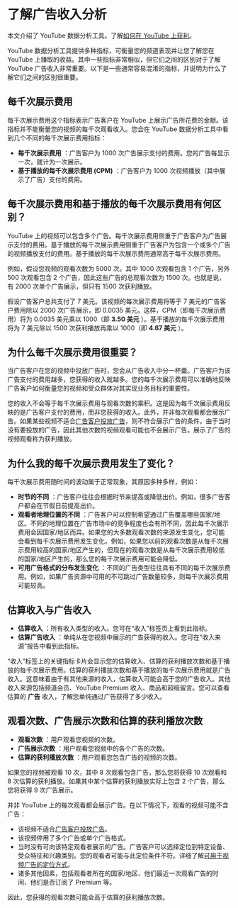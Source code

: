 # 了解广告收入分析

本文介绍了 YouTube 数据分析工具。了解[如何在 YouTube 上获利](https://support.google.com/youtube/answer/72857)。

YouTube 数据分析工具提供多种指标，可衡量您的频道表现并让您了解您在 YouTube 上赚取的收益。其中一些指标非常相似，但它们之间的区别对于了解 YouTube 广告收入非常重要。以下是一些通常容易混淆的指标，并说明为什么了解它们之间的区别很重要。

## 每千次展示费用

每千次展示费用这个指标表示广告客户在 YouTube 上展示广告所花费的金额。该指标并不能衡量您的视频的每千次观看收入。您会在 YouTube 数据分析工具中看到几个不同的每千次展示费用指标：

* **每千次展示费用** ：广告客户为 1000 次广告展示支付的费用。您的广告每显示一次，就计为一次展示。
* **基于播放的每千次展示费用 (CPM)** ：广告客户为 1000 次视频播放（其中展示了广告）支付的费用。

## 每千次展示费用和基于播放的每千次展示费用有何区别？

YouTube 上的视频可以包含多个广告。每千次展示费用侧重于广告客户为广告展示支付的费用。基于播放的每千次展示费用侧重于广告客户为包含一个或多个广告的视频播放支付的费用。基于播放的每千次展示费用通常高于每千次展示费用。

例如，假设您视频的观看次数为 5000 次。其中 1000 次观看包含 1 个广告，另外 500 次观看包含 2 个广告，因此这些广告的总观看次数为 1500 次。也就是说，有 2000 次单个广告展示，但只有 1500 次获利播放。

假设广告客户总共支付了 7 美元。该视频的每次展示费用将等于 7 美元的广告客户费用除以 2000 次广告展示，即 0.0035 美元。这样，CPM（即每千次展示费用）将为 0.0035 美元乘以 1000（即  **3.50 美元** ）。基于播放的每千次展示费用将为 7 美元除以 1500 次获利播放再乘以 1000（即  **4.67 美元** ）。

## 为什么每千次展示费用很重要？

当广告客户在您的视频中投放广告时，您会从广告收入中分一杯羹。广告客户为该广告支付的费用越多，您获得的收入就越多。您的每千次展示费用可以准确地反映广告客户如何衡量您的视频和受众群体对其实现业务目标的重要性。

您的收入不会等于每千次展示费用与观看次数的乘积。这是因为每千次展示费用反映的是广告客户支付的费用，而非您获得的收入。此外，并非每次观看都会展示广告。如果某些视频不适合[广告客户投放广告](https://support.google.com/youtube/answer/6162278)，则不符合展示广告的条件。由于当时没有要投放的广告，因此其他次数的视频观看可能也不会展示广告。展示了广告的视频观看称为获利播放。

## 为什么我的每千次展示费用发生了变化？

每千次展示费用随时间的波动属于正常现象，其原因多种多样，例如：

* **时节的不同** ：广告客户往往会根据时节来提高或降低出价。例如，很多广告客户都会在节假日前提高出价。
* **观看者地理位置的不同** ：广告客户可以控制希望通过广告覆盖哪些国家/地区。不同的地理位置在广告市场中的竞争程度也会有所不同，因此每千次展示费用会因国家/地区而异。如果您的大多数观看次数的来源发生变化，您可能会看到每千次展示费用发生变化。例如，如果您以前的观看次数是从每千次展示费用较高的国家/地区产生的，但现在的观看次数是从每千次展示费用较低的国家/地区产生的，那么您的每千次展示费用可能会降低。
* **可用广告格式的分布发生变化** ：不同的广告类型往往具有不同的每千次展示费用。例如，如果广告资源中可用的不可跳过广告数量较多，则每千次展示费用可能较高。

## 估算收入与广告收入

* **估算收入** ：所有收入类型的收入。您可在“收入”标签页上看到此指标。
* **估算广告收入** ：单纯从在您视频中展示的广告获得的收入。您可在“收入来源”报告中看到此指标。

“收入”标签上的关键指标卡片会显示您的估算收入、估算的获利播放次数和基于播放的每千次展示费用。估算的获利播放次数和基于播放的每千次展示费用就是广告收入。这意味着由于有其他来源的收入，估算收入可能会高于您的广告收入。其他收入来源包括频道会员、YouTube Premium 收入、商品和超级留言。您可以查看估算的 **广告** 收入，了解您单纯通过广告获得了多少收入。

## 观看次数、广告展示次数和估算的获利播放次数

* **观看次数** ：用户观看您视频的次数。
* **广告展示次数** ：用户观看您视频中的各个广告的次数。
* **估算的获利播放次数** ：用户观看您包含广告的视频的次数。

如果您的视频被观看 10 次，其中 8 次观看包含广告，那么您将获得 10 次观看和 8 次估算的获利播放。如果其中某个估算的获利播放实际上包含 2 个广告，那么您将获得 9 次广告展示。

并非 YouTube 上的每次观看都会展示广告。在以下情况下，观看的视频可能不含广告：

* 该视频不适合[广告客户投放广告](https://support.google.com/youtube/answer/9194476)。
* 该视频停用了多个广告或单个广告格式。
* 当时没有可向该特定观看者展示的广告。广告客户可以选择定位到特定设备、受众特征和兴趣类别。您的观看者可能与此定位条件不符。详细了解[可用于视频广告的定位方式](https://support.google.com/google-ads/answer/2454017)。
* 诸多其他因素，包括观看者所在的国家/地区、他们最近一次观看广告的时间、他们是否订阅了 Premium 等。

因此，您获得的观看次数可能会高于估算的获利播放次数。